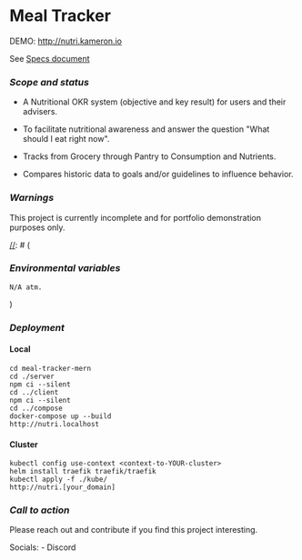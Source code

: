 # Meal Tracker

[//]: # ({img})

DEMO: http://nutri.kameron.io

See [Specs document](https://github.com/normakster/meal-tracker-mern/blob/main/docs/Spec.md)

### *Scope and status*
- A Nutritional OKR system (objective and key result) for users and their advisers.

- To facilitate nutritional awareness and answer the question "What should I eat right now".

- Tracks from Grocery through Pantry to Consumption and Nutrients.

- Compares historic data to goals and/or guidelines to influence behavior.

### *Warnings*
This project is currently incomplete
and for portfolio demonstration
purposes only.

[//]: # (
### *Environmental variables*

```
N/A atm.
```
)

### *Deployment*

#### Local
```
cd meal-tracker-mern
cd ./server
npm ci --silent
cd ../client
npm ci --silent
cd ../compose
docker-compose up --build
http://nutri.localhost
```

#### Cluster
```
kubectl config use-context <context-to-YOUR-cluster>
helm install traefik traefik/traefik
kubectl apply -f ./kube/
http://nutri.[your_domain]
```

### *Call to action*
Please reach out and contribute if you find this project interesting.  

Socials: -  Discord
